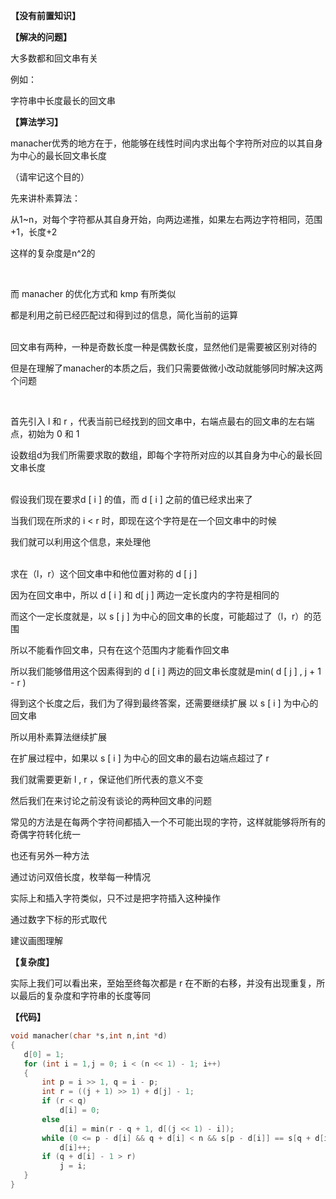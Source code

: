 **【没有前置知识】**

**【解决的问题】**

大多数都和回文串有关

例如：

字符串中长度最长的回文串

 

 

**【算法学习】**

manacher优秀的地方在于，他能够在线性时间内求出每个字符所对应的以其自身为中心的最长回文串长度

（请牢记这个目的）

 

先来讲朴素算法：

从1~n，对每个字符都从其自身开始，向两边递推，如果左右两边字符相同，范围+1，长度+2

这样的复杂度是n^2的

<br>

而 manacher 的优化方式和 kmp 有所类似

都是利用之前已经匹配过和得到过的信息，简化当前的运算

 
<br>
回文串有两种，一种是奇数长度一种是偶数长度，显然他们是需要被区别对待的

但是在理解了manacher的本质之后，我们只需要做微小改动就能够同时解决这两个问题 

<br>
 

首先引入 l 和 r ，代表当前已经找到的回文串中，右端点最右的回文串的左右端点，初始为 0 和 1

设数组d为我们所需要求取的数组，即每个字符所对应的以其自身为中心的最长回文串长度

<br>
假设我们现在要求d [ i ] 的值，而 d [ i ] 之前的值已经求出来了

当我们现在所求的 i < r 时，即现在这个字符是在一个回文串中的时候

我们就可以利用这个信息，来处理他


<br>
求在（l，r）这个回文串中和他位置对称的 d [ j ]

因为在回文串中，所以 d [ i ] 和 d[ j ] 两边一定长度内的字符是相同的

而这个一定长度就是，以 s [ j ] 为中心的回文串的长度，可能超过了（l，r）的范围

所以不能看作回文串，只有在这个范围内才能看作回文串

所以我们能够借用这个因素得到的 d [ i ] 两边的回文串长度就是min( d [ j ] , j + 1 - r )

得到这个长度之后，我们为了得到最终答案，还需要继续扩展 以 s [ i ] 为中心的回文串

所以用朴素算法继续扩展

在扩展过程中，如果以 s [ i ] 为中心的回文串的最右边端点超过了 r 

我们就需要更新  l , r ，保证他们所代表的意义不变

 

然后我们在来讨论之前没有谈论的两种回文串的问题

 

常见的方法是在每两个字符间都插入一个不可能出现的字符，这样就能够将所有的奇偶字符转化统一

 

也还有另外一种方法

通过访问双倍长度，枚举每一种情况

实际上和插入字符类似，只不过是把字符插入这种操作

通过数字下标的形式取代

建议画图理解

**【复杂度】**

实际上我们可以看出来，至始至终每次都是 r 在不断的右移，并没有出现重复，所以最后的复杂度和字符串的长度等同

**【代码】**

 ```c++
 void manacher(char *s,int n,int *d)
{
    d[0] = 1;
    for (int i = 1,j = 0; i < (n << 1) - 1; i++)
    {
        int p = i >> 1, q = i - p;
        int r = ((j + 1) >> 1) + d[j] - 1;
        if (r < q)
            d[i] = 0;
        else
            d[i] = min(r - q + 1, d[(j << 1) - i]);
        while (0 <= p - d[i] && q + d[i] < n && s[p - d[i]] == s[q + d[i]])
            d[i]++;
        if (q + d[i] - 1 > r)
            j = i;
    }
}
```
